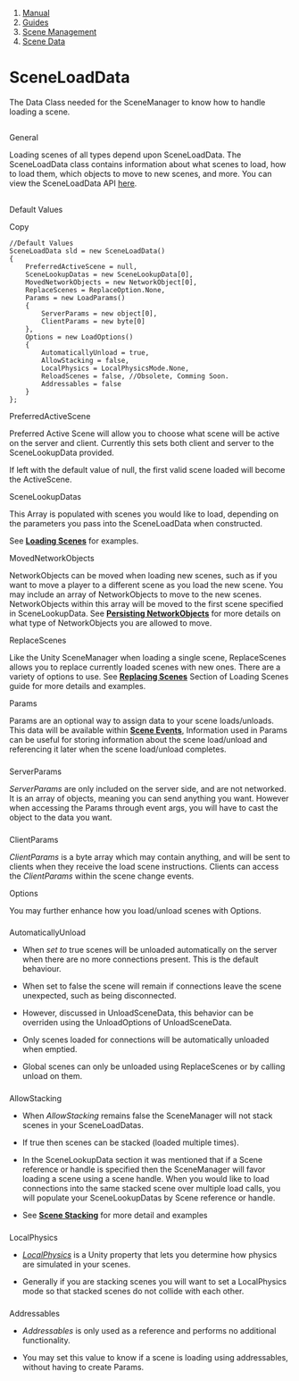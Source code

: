 1.  [Manual](/docs/manual)
3.  [Guides](/docs/manual/guides)
5.  [Scene Management](/docs/manual/guides/scene-management)
7.  [Scene Data](/docs/manual/guides/scene-management/scene-data)

# SceneLoadData

The Data Class needed for the SceneManager to know how to handle loading a scene.

## 


General

Loading scenes of all types depend upon SceneLoadData. The SceneLoadData class contains information about what scenes to load, how to load them, which objects to move to new scenes, and more. You can view the SceneLoadData API [here](https://firstgeargames.com/FishNet/api/api/FishNet.Managing.Scened.SceneLoadData.html).

## 


Default Values

Copy

    //Default Values
    SceneLoadData sld = new SceneLoadData()
    {
        PreferredActiveScene = null,
        SceneLookupDatas = new SceneLookupData[0],
        MovedNetworkObjects = new NetworkObject[0],
        ReplaceScenes = ReplaceOption.None,
        Params = new LoadParams()
        {
            ServerParams = new object[0],
            ClientParams = new byte[0]
        },
        Options = new LoadOptions()
        {
            AutomaticallyUnload = true,
            AllowStacking = false,
            LocalPhysics = LocalPhysicsMode.None,
            ReloadScenes = false, //Obsolete, Comming Soon.
            Addressables = false
        }
    };

PreferredActiveScene[](#preferredactivescene)

Preferred Active Scene will allow you to choose what scene will be active on the server and client. Currently this sets both client and server to the SceneLookupData provided.

If left with the default value of null, the first valid scene loaded will become the ActiveScene.

SceneLookupDatas[](#scenelookupdatas)

This Array is populated with scenes you would like to load, depending on the parameters you pass into the SceneLoadData when constructed.

See [**Loading Scenes**](/docs/manual/guides/scene-management/loading-scenes) for examples.

MovedNetworkObjects[](#movednetworkobjects)

NetworkObjects can be moved when loading new scenes, such as if you want to move a player to a different scene as you load the new scene. You may include an array of NetworkObjects to move to the new scenes. NetworkObjects within this array will be moved to the first scene specified in SceneLookupData. See [**Persisting NetworkObjects**](/docs/manual/guides/scene-management/persisting-networkobjects) for more details on what type of NetworkObjects you are allowed to move.

ReplaceScenes[](#replacescenes)

Like the Unity SceneManager when loading a single scene, ReplaceScenes allows you to replace currently loaded scenes with new ones. There are a variety of options to use. See [**Replacing Scenes**](/docs/manual/guides/scene-management/loading-scenes#replacing-scenes) Section of Loading Scenes guide for more details and examples.

Params[](#params)

Params are an optional way to assign data to your scene loads/unloads. This data will be available within [**Scene Events**](/docs/manual/guides/scene-management/scene-events), Information used in Params can be useful for storing information about the scene load/unload and referencing it later when the scene load/unload completes.

### 


ServerParams

_ServerParams_ are only included on the server side, and are not networked. It is an array of objects, meaning you can send anything you want. However when accessing the Params through event args, you will have to cast the object to the data you want.

### 


ClientParams

_ClientParams_ is a byte array which may contain anything, and will be sent to clients when they receive the load scene instructions. Clients can access the _ClientParams_ within the scene change events.

Options[](#options)

You may further enhance how you load/unload scenes with Options.

### 


AutomaticallyUnload

*   When _set to_ true scenes will be unloaded automatically on the server when there are no more connections present. This is the default behaviour.
    
*   When set to false the scene will remain if connections leave the scene unexpected, such as being disconnected.
    
*   However, discussed in UnloadSceneData, this behavior can be overriden using the UnloadOptions of UnloadSceneData.
    
*   Only scenes loaded for connections will be automatically unloaded when emptied.
    
*   Global scenes can only be unloaded using ReplaceScenes or by calling unload on them.
    

### 


AllowStacking

*   When _AllowStacking_ remains false the SceneManager will not stack scenes in your SceneLoadDatas.
    
*   If true then scenes can be stacked (loaded multiple times).
    
*   In the SceneLookupData section it was mentioned that if a Scene reference or handle is specified then the SceneManager will favor loading a scene using a scene handle. When you would like to load connections into the same stacked scene over multiple load calls, you will populate your SceneLookupDatas by Scene reference or handle.
    
*   See [**Scene Stacking**](/docs/manual/guides/scene-management/scene-stacking) for more detail and examples
    

### 


LocalPhysics

*   [_LocalPhysics_](https://docs.unity3d.com/ScriptReference/SceneManagement.LocalPhysicsMode.html) is a Unity property that lets you determine how physics are simulated in your scenes.
    
*   Generally if you are stacking scenes you will want to set a LocalPhysics mode so that stacked scenes do not collide with each other.
    

### 


Addressables

*   _Addressables_ is only used as a reference and performs no additional functionality.
    
*   You may set this value to know if a scene is loading using addressables, without having to create Params.